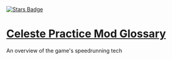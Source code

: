 [![Stars Badge](https://img.shields.io/github/stars/stevenfelix505/Celeste-Practice-Mod-glossary.svg?style=flat&label=Stars)](https://github.com/stevenfelix505/Celeste-Practice-Mod-glossary)

# [Celeste Practice Mod Glossary](https://stevenfelix505.github.io/Celeste-Practice-Mod-glossary)
An overview of the game's speedrunning tech
